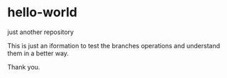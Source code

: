 # hello-world
just another repository

This is just an iformation to test the branches operations and understand them in a better way.

Thank you.

